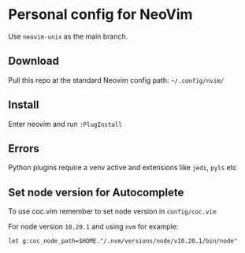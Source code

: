 # Personal config for NeoVim

Use `neovim-unix` as the main branch.

## Download

Pull this repo at the standard Neovim config path: `~/.config/nvim/`

## Install

Enter neovim and run `:PlugInstall`

## Errors

Python plugins require a venv active and extensions like `jedi`, `pyls` etc

## Set node version for Autocomplete
To use coc.vim remember to set node version in `config/coc.vim`

For node version `10.20.1` and using `nvm` for example:

`let g:coc_node_path=$HOME."/.nvm/versions/node/v10.20.1/bin/node"`
